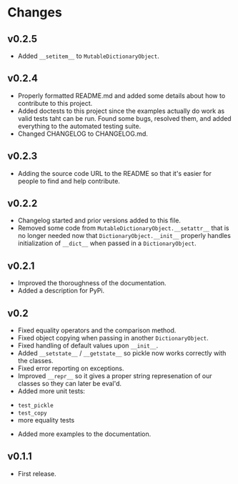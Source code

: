 Changes
=======

v0.2.5
------
* Added `__setitem__` to `MutableDictionaryObject`.

v0.2.4
------
* Properly formatted README.md and added some details about how
to contribute to this project.
* Added doctests to this project since the examples actually do
work as valid tests taht can be run.  Found some bugs, resolved
them, and added everything to the automated testing suite.
* Changed CHANGELOG to CHANGELOG.md.

v0.2.3
------
* Adding the source code URL to the README so that it's easier
for people to find and help contribute.

v0.2.2
------
* Changelog started and prior versions added to this file.
* Removed some code from `MutableDictionaryObject.__setattr__`
that is no longer needed now that `DictionaryObject.__init__`
properly handles initialization of `__dict__` when passed in a
`DictionaryObject`.

v0.2.1
------
* Improved the thoroughness of the documentation.
* Added a description for PyPi.

v0.2
----
* Fixed equality operators and the comparison method.
* Fixed object copying when passing in another `DictionaryObject`.
* Fixed handling of default values upon `__init__`.
* Added `__setstate__` / `__getstate__` so pickle now works correctly
with the classes.
* Fixed error reporting on exceptions.
* Improved `__repr__` so it gives a proper string represenation of
our classes so they can later be eval'd.
* Added more unit tests:
 - `test_pickle`
 - `test_copy`
 - more equality tests
* Added more examples to the documentation.

v0.1.1
------
* First release.
